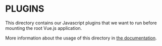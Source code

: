 # PLUGINS

This directory contains our Javascript plugins that we want to run before mounting the root Vue.js application.

More information about the usage of this directory in [the documentation](https://nuxtjs.org/guide/plugins).

